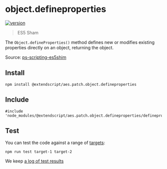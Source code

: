 # object.defineproperties

[![version](https://img.shields.io/npm/v/@extendscript/aes.patch.object.defineproperties.svg)](https://www.npmjs.org/package/@extendscript/aes.patch.object.defineproperties)

> ES5 Sham

The `Object.defineProperties()` method defines new or modifies existing properties directly on an object, returning the object.

Source: [ps-scripting-es5shim](https://github.com/EugenTepin/ps-scripting-es5shim/blob/master/lib/Object/defineProperties.js)

## Install

    npm install @extendscript/aes.patch.object.defineproperties

## Include

    #include 'node_modules/@extendscript/aes.patch.object.defineproperties/defineproperties.js'

## Test

You can test the code against a range of [targets](https://github.com/nbqx/fakestk/blob/master/resources/versions.json):

    npm run test target-1 target-2

We keep [a log of test results](./test/results_log.md)
